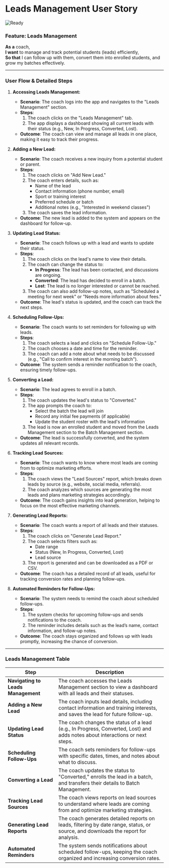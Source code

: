 # Leads Management User Story

![Ready](https://img.shields.io/badge/Status-Ready-brightgreen)

### Feature: Leads Management  
**As a** coach,  
**I want** to manage and track potential students (leads) efficiently,  
**So that** I can follow up with them, convert them into enrolled students, and grow my batches effectively.

---

### User Flow & Detailed Steps

1. **Accessing Leads Management:**
    - **Scenario**: The coach logs into the app and navigates to the "Leads Management" section.
    - **Steps**:
        1. The coach clicks on the "Leads Management" tab.
        2. The app displays a dashboard showing all current leads with their status (e.g., New, In Progress, Converted, Lost).
    - **Outcome**: The coach can view and manage all leads in one place, making it easy to track their progress.

2. **Adding a New Lead:**
    - **Scenario**: The coach receives a new inquiry from a potential student or parent.
    - **Steps**:
        1. The coach clicks on "Add New Lead."
        2. The coach enters details, such as:
            - Name of the lead
            - Contact information (phone number, email)
            - Sport or training interest
            - Preferred schedule or batch
            - Additional notes (e.g., "Interested in weekend classes")
        3. The coach saves the lead information.
    - **Outcome**: The new lead is added to the system and appears on the dashboard for follow-up.

3. **Updating Lead Status:**
    - **Scenario**: The coach follows up with a lead and wants to update their status.
    - **Steps**:
        1. The coach clicks on the lead's name to view their details.
        2. The coach can change the status to:
            - **In Progress**: The lead has been contacted, and discussions are ongoing.
            - **Converted**: The lead has decided to enroll in a batch.
            - **Lost**: The lead is no longer interested or cannot be reached.
        3. The coach can also add follow-up notes, such as "Scheduled a meeting for next week" or "Needs more information about fees."
    - **Outcome**: The lead's status is updated, and the coach can track the next steps.

4. **Scheduling Follow-Ups:**
    - **Scenario**: The coach wants to set reminders for following up with leads.
    - **Steps**:
        1. The coach selects a lead and clicks on "Schedule Follow-Up."
        2. The coach chooses a date and time for the reminder.
        3. The coach can add a note about what needs to be discussed (e.g., "Call to confirm interest in the morning batch").
    - **Outcome**: The system sends a reminder notification to the coach, ensuring timely follow-ups.

5. **Converting a Lead:**
    - **Scenario**: The lead agrees to enroll in a batch.
    - **Steps**:
        1. The coach updates the lead's status to "Converted."
        2. The app prompts the coach to:
            - Select the batch the lead will join
            - Record any initial fee payments (if applicable)
            - Update the student roster with the lead's information
        3. The lead is now an enrolled student and moved from the Leads Management section to the Batch Management section.
    - **Outcome**: The lead is successfully converted, and the system updates all relevant records.

6. **Tracking Lead Sources:**
    - **Scenario**: The coach wants to know where most leads are coming from to optimize marketing efforts.
    - **Steps**:
        1. The coach views the "Lead Sources" report, which breaks down leads by source (e.g., website, social media, referrals).
        2. The coach analyzes which sources are generating the most leads and plans marketing strategies accordingly.
    - **Outcome**: The coach gains insights into lead generation, helping to focus on the most effective marketing channels.

7. **Generating Lead Reports:**
    - **Scenario**: The coach wants a report of all leads and their statuses.
    - **Steps**:
        1. The coach clicks on "Generate Lead Report."
        2. The coach selects filters such as:
            - Date range
            - Status (New, In Progress, Converted, Lost)
            - Lead source
        3. The report is generated and can be downloaded as a PDF or CSV.
    - **Outcome**: The coach has a detailed record of all leads, useful for tracking conversion rates and planning follow-ups.

8. **Automated Reminders for Follow-Ups:**
    - **Scenario**: The system needs to remind the coach about scheduled follow-ups.
    - **Steps**:
        1. The system checks for upcoming follow-ups and sends notifications to the coach.
        2. The reminder includes details such as the lead’s name, contact information, and follow-up notes.
    - **Outcome**: The coach stays organized and follows up with leads promptly, increasing the chance of conversion.

---

### Leads Management Table


| **Step**                       | **Description**                                                                                                                                      |
|--------------------------------|------------------------------------------------------------------------------------------------------------------------------------------------------|
| **Navigating to Leads Management** | The coach accesses the Leads Management section to view a dashboard with all leads and their statuses.                                              |
| **Adding a New Lead**          | The coach inputs lead details, including contact information and training interests, and saves the lead for future follow-up.                        |
| **Updating Lead Status**       | The coach changes the status of a lead (e.g., In Progress, Converted, Lost) and adds notes about interactions or next steps.                        |
| **Scheduling Follow-Ups**      | The coach sets reminders for follow-ups with specific dates, times, and notes about what to discuss.                                                |
| **Converting a Lead**          | The coach updates the status to "Converted," enrolls the lead in a batch, and transfers their details to Batch Management.                          |
| **Tracking Lead Sources**      | The coach views reports on lead sources to understand where leads are coming from and optimize marketing strategies.                                 |
| **Generating Lead Reports**    | The coach generates detailed reports on leads, filtering by date range, status, or source, and downloads the report for analysis.                    |
| **Automated Reminders**        | The system sends notifications about scheduled follow-ups, keeping the coach organized and increasing conversion rates.                              |

